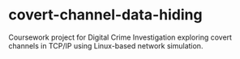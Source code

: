 # covert-channel-data-hiding
Coursework project for Digital Crime Investigation exploring covert channels in TCP/IP using Linux-based network simulation.
